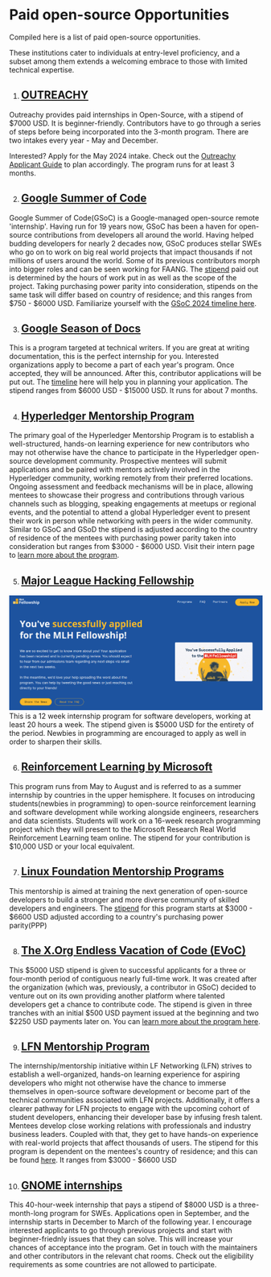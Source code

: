 # Paid open-source Opportunities

Compiled here is a list of paid open-source opportunities.


These institutions cater to individuals at entry-level proficiency, and a subset among them extends a welcoming embrace to those with limited technical expertise.

1. ## [OUTREACHY](https://www.outreachy.org/)

Outreachy provides paid internships in Open-Source, with a stipend of $7000 USD. It is beginner-friendly. 
Contributors have to go through a series of steps before being incorporated into the 3-month program. 
There are two intakes every year - May and December.

Interested? Apply for the May 2024 intake. Check out the [Outreachy Applicant Guide](https://www.outreachy.org/docs/applicant/) to plan accordingly. The program runs for at least 3 months.

2. ## [Google Summer of Code](https://buildyourfuture.withgoogle.com/programs/summer-of-code)

Google Summer of Code(GSoC) is a Google-managed open-source remote 'internship'. Having run for 19 years now, GSoC has been a haven for open-source contributions from developers all around the world. Having helped budding developers for nearly 2 decades now, GSoC produces stellar SWEs who go on to work on big real world projects that impact thousands if not millions of users around the world. Some of its previous contributors morph into bigger roles and can be seen working for FAANG. The [stipend](https://developers.google.com/open-source/gsoc/help/student-stipends) paid out is determined by the hours of work put in as well as the scope of the project. Taking purchasing power parity into consideration, stipends on the same task will differ based on country of residence; and this ranges from $750 - $6000 USD. Familiarize yourself with the [GSoC 2024 timeline here](https://developers.google.com/open-source/gsoc/timeline). 

3. ## [Google Season of Docs](https://developers.google.com/season-of-docs/docs/get-started)

This is a program targeted at technical writers. If you are great at writing documentation, this is the perfect internship for you. Interested organizations apply to become a part of each year's program. Once accepted, they will be announced. After this, contributor applications will be put out. The [timeline](https://developers.google.com/season-of-docs/docs/timeline) here will help you in planning your application. The stipend ranges from $6000 USD - $15000 USD. It runs for about 7 months.

4. ## [Hyperledger Mentorship Program](https://wiki.hyperledger.org/display/INTERN)

The primary goal of the Hyperledger Mentorship Program is to establish a well-structured, hands-on learning experience for new contributors who may not otherwise have the chance to participate in the Hyperledger open-source development community. Prospective mentees will submit applications and be paired with mentors actively involved in the Hyperledger community, working remotely from their preferred locations. Ongoing assessment and feedback mechanisms will be in place, allowing mentees to showcase their progress and contributions through various channels such as blogging, speaking engagements at meetups or regional events, and the potential to attend a global Hyperledger event to present their work in person while networking with peers in the wider community. Similar to GSoC and GSoD the stipend is adjusted according to the country of residence of the mentees with purchasing power parity taken into consideration but ranges from $3000 - $6000 USD. Visit their intern page to [learn more about the program](https://wiki.hyperledger.org/display/INTERN).

5. ## [Major League Hacking Fellowship](https://fellowship.mlh.io/programs/open-source)

![Success](/media/Screenshot%20from%202024-01-08%2010-01-01.png)
This is a 12 week internship program for software developers, working at least 20 hours a week. The stipend given is $5000 USD for the entirety of the period. Newbies in programming are encouraged to apply as well in order to sharpen their skills.

6. ## [Reinforcement Learning by Microsoft](https://www.microsoft.com/en-us/research/academic-program/rl-open-source-fest/)

This program runs from May to August and is referred to as a summer internship by countries in the upper hemisphere. It focuses on introducing students(newbies in programming) to open-source reinforcement learning and software development while working alongside engineers, researchers and data scientists. Students will work on a 16-week research programming project which they will present to the Microsoft Research Real World Reinforcement Learning team online. The stipend for your contribution is $10,000 USD or your local equivalent. 

7. ## [Linux Foundation Mentorship Programs](https://lfx.linuxfoundation.org/tools/mentorship/)

This mentorship is aimed at training the next generation of open-source developers to build a stronger and more diverse community of skilled developers and engineers. The [stipend](https://docs.linuxfoundation.org/lfx/mentorship/mentee-stipends) for this program starts at $3000 - $6600 USD adjusted according to a country's purchasing power parity(PPP)

8. ## [The X.Org Endless Vacation of Code (EVoC)](https://www.x.org/wiki/XorgEVoC/)

This $5000 USD stipend is given to successful applicants for a three or four-month period of contiguous nearly full-time work. It was created after the organization (which was, previously, a contributor in GSoC) decided to venture out on its own providing another platform where talented developers get a chance to contribute code. 
The stipend is given in three tranches with an initial $500 USD payment issued at the beginning and two $2250 USD payments later on. You can [learn more about the program here](https://www.x.org/wiki/XorgEVoC/).

9. ## [LFN Mentorship Program](https://wiki.lfnetworking.org/display/LN/LFN+Mentorship+Program)

The internship/mentorship initiative within LF Networking (LFN) strives to establish a well-organized, hands-on learning experience for aspiring developers who might not otherwise have the chance to immerse themselves in open-source software development or become part of the technical communities associated with LFN projects. Additionally, it offers a clearer pathway for LFN projects to engage with the upcoming cohort of student developers, enhancing their developer base by infusing fresh talent. Mentees develop close working relations with professionals and industry business leaders. Coupled with that, they get to have hands-on experience with real-world projects that affect thousands of users. The stipend for this program is dependent on the mentees's country of residence; and this can be found [here](https://docs.linuxfoundation.org/lfx/mentorship/mentee-stipends/total-stipend-amount). It ranges from $3000 - $6600 USD

10. ## [GNOME internships](https://wiki.gnome.org/Internships)

This 40-hour-week internship that pays a stipend of $8000 USD is a three-month-long program for SWEs. Applications open in September, and the internship starts in December to March of the following year. I encourage interested applicants to go through previous projects and start with beginner-friednly issues that they can solve. This will increase your chances of acceptance into the program. Get in touch with the maintainers and other contributors in the relevant chat rooms. Check out the eligibility requirements as some countries are not allowed to participate. 